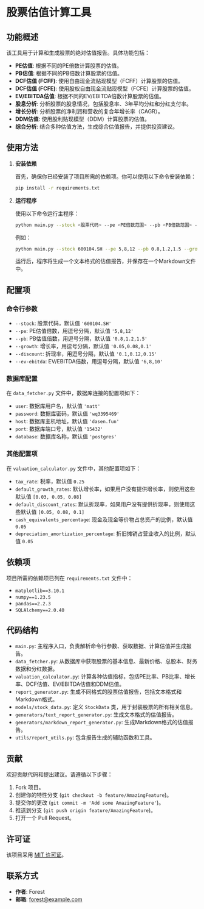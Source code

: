 # 股票估值计算工具

## 功能概述

该工具用于计算和生成股票的绝对估值报告。具体功能包括：

- **PE估值**: 根据不同的PE倍数计算股票的估值。
- **PB估值**: 根据不同的PB倍数计算股票的估值。
- **DCF估值 (FCFF)**: 使用自由现金流贴现模型（FCFF）计算股票的估值。
- **DCF估值 (FCFE)**: 使用股权自由现金流贴现模型（FCFE）计算股票的估值。
- **EV/EBITDA估值**: 根据不同的EV/EBITDA倍数计算股票的估值。
- **股息分析**: 分析股票的股息情况，包括股息率、3年平均分红和分红支付率。
- **增长分析**: 分析股票的净利润和营收的复合年增长率（CAGR）。
- **DDM估值**: 使用股利贴现模型（DDM）计算股票的估值。
- **综合分析**: 结合多种估值方法，生成综合估值报告，并提供投资建议。

## 使用方法

1. **安装依赖**

   首先，确保你已经安装了项目所需的依赖项。你可以使用以下命令安装依赖：

   ```bash
   pip install -r requirements.txt
   ```

2. **运行程序**

   使用以下命令运行主程序：

   ```bash
   python main.py --stock <股票代码> --pe <PE倍数范围> --pb <PB倍数范围> --growth <增长率范围> --discount <折现率范围> --ev-ebitda <EV/EBITDA倍数范围>
   ```

   例如：

   ```bash
   python main.py --stock 600104.SH --pe 5,8,12 --pb 0.8,1.2,1.5 --growth 0.05,0.08,0.1 --discount 0.1,0.12,0.15 --ev-ebitda 6,8,10
   ```

   运行后，程序将生成一个文本格式的估值报告，并保存在一个Markdown文件中。

## 配置项

### 命令行参数

- `--stock`: 股票代码，默认值 `'600104.SH'`
- `--pe`: PE估值倍数，用逗号分隔，默认值 `'5,8,12'`
- `--pb`: PB估值倍数，用逗号分隔，默认值 `'0.8,1.2,1.5'`
- `--growth`: 增长率，用逗号分隔，默认值 `'0.05,0.08,0.1'`
- `--discount`: 折现率，用逗号分隔，默认值 `'0.1,0.12,0.15'`
- `--ev-ebitda`: EV/EBITDA倍数，用逗号分隔，默认值 `'6,8,10'`

### 数据库配置

在 `data_fetcher.py` 文件中，数据库连接的配置项如下：

- `user`: 数据库用户名，默认值 `'matt'`
- `password`: 数据库密码，默认值 `'wq3395469'`
- `host`: 数据库主机地址，默认值 `'dasen.fun'`
- `port`: 数据库端口号，默认值 `'15432'`
- `database`: 数据库名称，默认值 `'postgres'`

### 其他配置项

在 `valuation_calculator.py` 文件中，其他配置项如下：

- `tax_rate`: 税率，默认值 `0.25`
- `default_growth_rates`: 默认增长率，如果用户没有提供增长率，则使用这些默认值 `[0.03, 0.05, 0.08]`
- `default_discount_rates`: 默认折现率，如果用户没有提供折现率，则使用这些默认值 `[0.05, 0.08, 0.1]`
- `cash_equivalents_percentage`: 现金及现金等价物占总资产的比例，默认值 `0.05`
- `depreciation_amortization_percentage`: 折旧摊销占营业收入的比例，默认值 `0.05`

## 依赖项

项目所需的依赖项已列在 `requirements.txt` 文件中：

- `matplotlib==3.10.1`
- `numpy==1.23.5`
- `pandas==2.2.3`
- `SQLAlchemy==2.0.40`

## 代码结构

- `main.py`: 主程序入口，负责解析命令行参数、获取数据、计算估值并生成报告。
- `data_fetcher.py`: 从数据库中获取股票的基本信息、最新价格、总股本、财务数据和分红数据。
- `valuation_calculator.py`: 计算各种估值指标，包括PE比率、PB比率、增长率、DCF估值、EV/EBITDA估值和DDM估值。
- `report_generator.py`: 生成不同格式的股票估值报告，包括文本格式和Markdown格式。
- `models/stock_data.py`: 定义 `StockData` 类，用于封装股票的所有相关信息。
- `generators/text_report_generator.py`: 生成文本格式的估值报告。
- `generators/markdown_report_generator.py`: 生成Markdown格式的估值报告。
- `utils/report_utils.py`: 包含报告生成的辅助函数和工具。

## 贡献

欢迎贡献代码和提出建议。请遵循以下步骤：

1. Fork 项目。
2. 创建你的特性分支 (`git checkout -b feature/AmazingFeature`)。
3. 提交你的更改 (`git commit -m 'Add some AmazingFeature'`)。
4. 推送到分支 (`git push origin feature/AmazingFeature`)。
5. 打开一个 Pull Request。

## 许可证

该项目采用 [MIT 许可证](LICENSE)。

## 联系方式

- **作者**: Forest
- **邮箱**: forest@example.com
